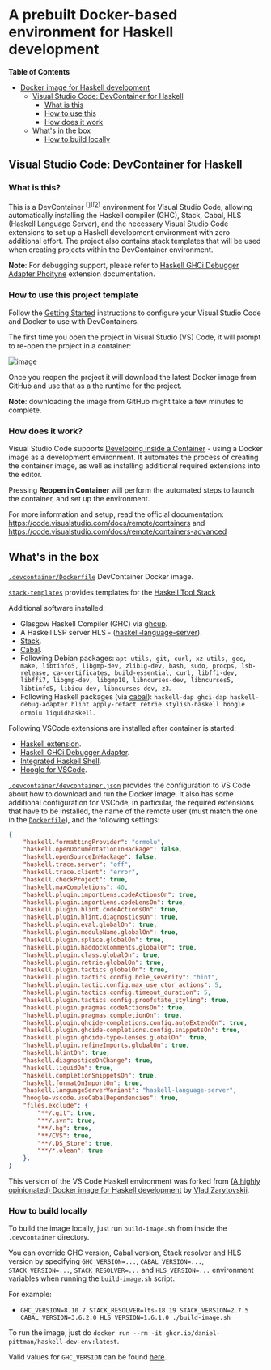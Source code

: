 # A prebuilt Docker-based environment for Haskell development

<!-- markdown-toc start - Don't edit this section. Run M-x markdown-toc-refresh-toc -->
**Table of Contents**

- [Docker image for Haskell development](#docker-image-for-haskell-development)
  - [Visual Studio Code: DevContainer for Haskell](#visual-studio-code-devcontainer-for-haskell)
    - [What is this](#what-is-this)
    - [How to use this](#how-to-use-this)
    - [How does it work](#how-does-it-work)
  - [What's in the box](#whats-in-the-box)
    - [How to build locally](#how-to-build-locally)

<!-- markdown-toc end -->

## Visual Studio Code: DevContainer for Haskell

### What is this?

This is a DevContainer <sup>[[1](https://code.visualstudio.com/docs/remote/containers)][[2](https://code.visualstudio.com/docs/remote/containers-advanced)]</sup> environment for Visual Studio Code, allowing automatically installing the Haskell compiler (GHC), Stack, Cabal, HLS (Haskell Language Server), and the necessary Visual Studio Code extensions to set up a Haskell development environment with zero additional effort. The project also contains stack templates that will be used when creating projects within the DevContainer environment.

**Note**: For debugging support, please refer to [Haskell GHCi Debugger Adapter Phoityne](https://marketplace.visualstudio.com/items?itemName=phoityne.phoityne-vscode) extension documentation.

### How to use this project template

Follow the [Getting Started](https://code.visualstudio.com/docs/remote/containers#_getting-started) instructions to configure your Visual Studio Code and Docker to use with DevContainers.

The first time you open the project in Visual Studio (VS) Code, it will prompt to re-open the project in a container:

![image](https://user-images.githubusercontent.com/601206/73298150-7bfac580-4215-11ea-81d3-a8fabab98e30.png)

Once you reopen the project it will download the latest Docker image from GitHub and use that as a the runtime for the project.

**Note**: downloading the image from GitHub might take a few minutes to complete.

### How does it work?

Visual Studio Code supports [Developing inside a Container](https://code.visualstudio.com/docs/remote/containers) - using a Docker image as a development environment. It automates the process of creating the container image, as well as installing additional required extensions into the editor.

Pressing **Reopen in Container** will perform the automated steps to launch the container, and set up the environment.

For more information and setup, read the official documentation: <https://code.visualstudio.com/docs/remote/containers> and <https://code.visualstudio.com/docs/remote/containers-advanced>

## What's in the box

[`.devcontainer/Dockerfile`](.devcontainer/Dockerfile) DevContainer Docker image.

[`stack-templates`](stack-templates) provides templates for the [Haskell Tool Stack](https://docs.haskellstack.org/en/stable/README/)

Additional software installed:

- Glasgow Haskell Compiler (GHC) via [ghcup](https://www.haskell.org/ghcup/).
- A Haskell LSP server HLS - ([haskell-language-server](https://github.com/haskell/haskell-language-server)).
- [Stack](https://docs.haskellstack.org/en/stable/README/).
- [Cabal](https://www.haskell.org/cabal/).
- Following Debian packages: `apt-utils, git, curl, xz-utils, gcc, make, libtinfo5, libgmp-dev, zlib1g-dev, bash, sudo, procps, lsb-release, ca-certificates, build-essential, curl, libffi-dev, libffi7, libgmp-dev, libgmp10, libncurses-dev, libncurses5, libtinfo5, libicu-dev, libncurses-dev, z3`.
- Following Haskell packages (via [cabal](https://nixos.org/nixos/packages.html)): `haskell-dap ghci-dap haskell-debug-adapter hlint apply-refact retrie stylish-haskell hoogle ormolu liquidhaskell`.

Following VSCode extensions are installed after container is started:

- [Haskell extension](https://marketplace.visualstudio.com/items?itemName=haskell.haskell).
- [Haskell GHCi Debugger Adapter](https://marketplace.visualstudio.com/items?itemName=phoityne.phoityne-vscode).
- [Integrated Haskell Shell](https://marketplace.visualstudio.com/items?itemName=eriksik2.vscode-ghci).
- [Hoogle for VSCode](https://marketplace.visualstudio.com/items?itemName=jcanero.hoogle-vscode).

[`.devcontainer/devcontainer.json`](.devcontainer/devcontainer.json) provides the configuration to VS Code about how to download and run the Docker image. It also has some additional configuration for VSCode, in particular, the required extensions that have to be installed, the name of the remote user (must match the one in the [`Dockerfile`](.devcontainer/Dockerfile)), and the following settings:

```json
{
    "haskell.formattingProvider": "ormolu",
    "haskell.openDocumentationInHackage": false,
    "haskell.openSourceInHackage": false,
    "haskell.trace.server": "off",
    "haskell.trace.client": "error",
    "haskell.checkProject": true,
    "haskell.maxCompletions": 40,
    "haskell.plugin.importLens.codeActionsOn": true,
    "haskell.plugin.importLens.codeLensOn": true,
    "haskell.plugin.hlint.codeActionsOn": true,
    "haskell.plugin.hlint.diagnosticsOn": true,
    "haskell.plugin.eval.globalOn": true,
    "haskell.plugin.moduleName.globalOn": true,
    "haskell.plugin.splice.globalOn": true,
    "haskell.plugin.haddockComments.globalOn": true,
    "haskell.plugin.class.globalOn": true,
    "haskell.plugin.retrie.globalOn": true,
    "haskell.plugin.tactics.globalOn": true,
    "haskell.plugin.tactics.config.hole_severity": "hint",
    "haskell.plugin.tactic.config.max_use_ctor_actions": 5,
    "haskell.plugin.tactics.config.timeout_duration": 5,
    "haskell.plugin.tactics.config.proofstate_styling": true,
    "haskell.plugin.pragmas.codeActionsOn": true,
    "haskell.plugin.pragmas.completionOn": true,
    "haskell.plugin.ghcide-completions.config.autoExtendOn": true,
    "haskell.plugin.ghcide-completions.config.snippetsOn": true,
    "haskell.plugin.ghcide-type-lenses.globalOn": true,
    "haskell.plugin.refineImports.globalOn": true,
    "haskell.hlintOn": true,
    "haskell.diagnosticsOnChange": true,
    "haskell.liquidOn": true,
    "haskell.completionSnippetsOn": true,
    "haskell.formatOnImportOn": true,
    "haskell.languageServerVariant": "haskell-language-server",
    "hoogle-vscode.useCabalDependencies": true,
    "files.exclude": {
        "**/.git": true,
        "**/.svn": true,
        "**/.hg": true,
        "**/CVS": true,
        "**/.DS_Store": true,
        "**/*.olean": true
    },
}
```

This version of the VS Code Haskell environment was forked from [(A highly opinionated) Docker image for Haskell development](https://github.com/vzarytovskii/haskell-dev-env) by [Vlad Zarytovskii](https://github.com/vzarytovskii).

### How to build locally

To build the image locally, just run `build-image.sh` from inside the `.devcontainer` directory.

You can override GHC version, Cabal version, Stack resolver and HLS version by specifying `GHC_VERSION=...`, `CABAL_VERSION=...`, `STACK_VERSION=...`, `STACK_RESOLVER=...` and `HLS_VERSION=...` environment variables when running the `build-image.sh` script.

For example:

- `GHC_VERSION=8.10.7 STACK_RESOLVER=lts-18.19 STACK_VERSION=2.7.5 CABAL_VERSION=3.6.2.0 HLS_VERSION=1.6.1.0 ./build-image.sh`

To run the image, just do `docker run --rm -it ghcr.io/daniel-pittman/haskell-dev-env:latest`.

Valid values for `GHC_VERSION` can be found [here](https://www.haskell.org/ghc/download.html).
